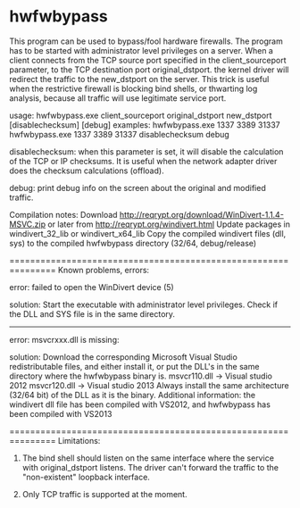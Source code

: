 hwfwbypass
==========
This program can be used to bypass/fool hardware firewalls.
The program has to be started with administrator level privileges on a server.
When a client connects from the TCP source port specified in the client_sourceport parameter,
to the TCP destination port original_dstport. the kernel driver will redirect the traffic to the
new_dstport on the server. 
This trick is useful when the restrictive firewall is blocking bind shells,
or thwarting log analysis, because all traffic will use legitimate service port.


usage: hwfwbypass.exe client_sourceport original_dstport new_dstport [disablechecksum] [debug]
examples:
hwfwbypass.exe 1337 3389 31337 
hwfwbypass.exe 1337 3389 31337 disablechecksum debug

disablechecksum: when this parameter is set, it will disable the calculation of the TCP or IP checksums. 
It is useful when the network adapter driver does the checksum calculations (offload).

debug: print debug info on the screen about the original and modified traffic.


Compilation notes:
Download http://reqrypt.org/download/WinDivert-1.1.4-MSVC.zip or later from http://reqrypt.org/windivert.html 
Update packages in windivert_32_lib or windivert_x64_lib
Copy the compiled windivert files (dll, sys) to the compiled hwfwbypass directory (32/64, debug/release)


===============================================================
Known problems, errors:

error: failed to open the WinDivert device (5)

solution: Start the executable with administrator level privileges. Check if the DLL and SYS file is in the same directory. 

-------------------

error: msvcrxxx.dll is missing:

solution:
Download the corresponding Microsoft Visual Studio redistributable files, and either install it, or put the DLL's in the 
same directory where the hwfwbypass binary is.
msvcr110.dll -> Visual studio 2012
msvcr120.dll -> Visual studio 2013
Always install the same architecture (32/64 bit) of the DLL as it is the binary.
Additional information: the windivert dll file has been compiled with VS2012, and hwfwbypass has been compiled with VS2013


===============================================================
Limitations:

1. The bind shell should listen on the same interface where the service with original_dstport listens. The driver can't forward the traffic to the "non-existent" loopback interface.

2. Only TCP traffic is supported at the moment.

